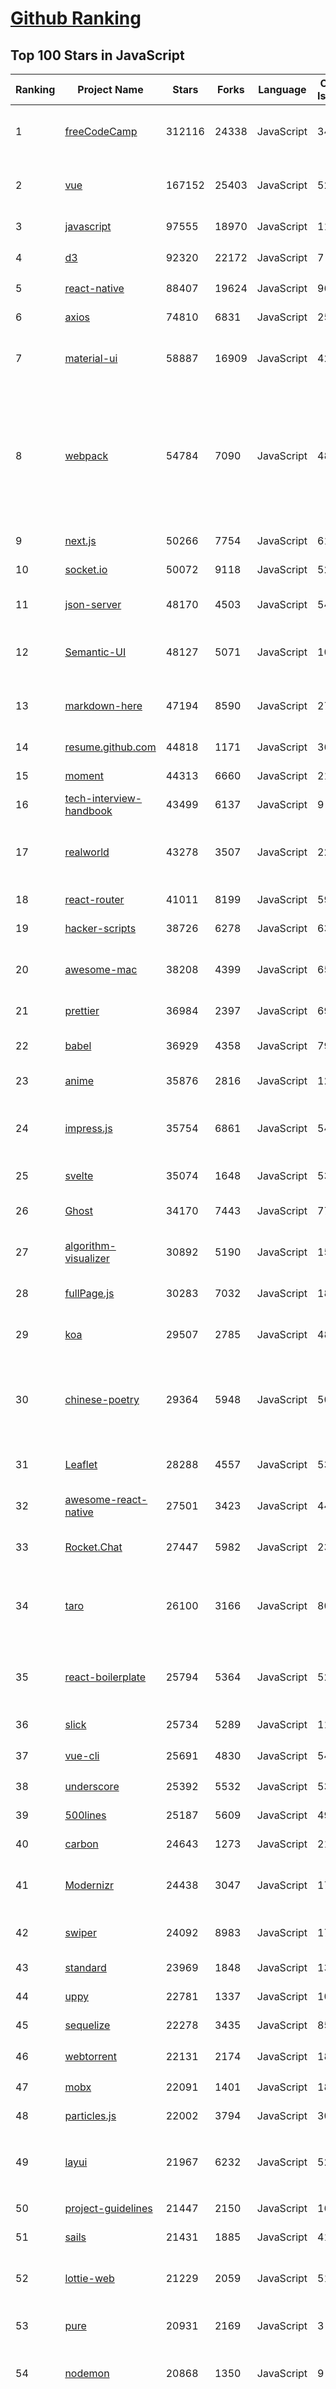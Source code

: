 [Github Ranking](../README.md)
==========

## Top 100 Stars in JavaScript

| Ranking | Project Name | Stars | Forks | Language | Open Issues | Description | Last Commit |
| ------- | ------------ | ----- | ----- | -------- | ----------- | ----------- | ----------- |
| 1 | [freeCodeCamp](https://github.com/freeCodeCamp/freeCodeCamp) | 312116 | 24338 | JavaScript | 340 | freeCodeCamp.org's open source codebase and curriculum. Learn to code at home. | 2020-07-03T10:39:25Z |
| 2 | [vue](https://github.com/vuejs/vue) | 167152 | 25403 | JavaScript | 522 | 🖖 Vue.js is a progressive, incrementally-adoptable JavaScript framework for building UI on the web. | 2020-07-03T07:52:53Z |
| 3 | [javascript](https://github.com/airbnb/javascript) | 97555 | 18970 | JavaScript | 118 | JavaScript Style Guide | 2020-07-02T22:41:10Z |
| 4 | [d3](https://github.com/d3/d3) | 92320 | 22172 | JavaScript | 7 | Bring data to life with SVG, Canvas and HTML. :bar_chart::chart_with_upwards_trend::tada: | 2020-06-04T22:59:04Z |
| 5 | [react-native](https://github.com/facebook/react-native) | 88407 | 19624 | JavaScript | 968 | A framework for building native apps with React. | 2020-07-03T09:37:23Z |
| 6 | [axios](https://github.com/axios/axios) | 74810 | 6831 | JavaScript | 258 | Promise based HTTP client for the browser and node.js | 2020-07-02T20:24:19Z |
| 7 | [material-ui](https://github.com/mui-org/material-ui) | 58887 | 16909 | JavaScript | 423 | React components for faster and easier web development. Build your own design system, or start with Material Design. | 2020-07-03T10:30:07Z |
| 8 | [webpack](https://github.com/webpack/webpack) | 54784 | 7090 | JavaScript | 480 | A bundler for javascript and friends. Packs many modules into a few bundled assets. Code Splitting allows for loading parts of the application on demand. Through "loaders", modules can be CommonJs, AMD, ES6 modules, CSS, Images, JSON, Coffeescript, LESS, ... and your custom stuff. | 2020-07-03T10:13:39Z |
| 9 | [next.js](https://github.com/vercel/next.js) | 50266 | 7754 | JavaScript | 610 | The React Framework | 2020-07-03T10:54:01Z |
| 10 | [socket.io](https://github.com/socketio/socket.io) | 50072 | 9118 | JavaScript | 520 | Realtime application framework (Node.JS server) | 2020-06-30T02:03:34Z |
| 11 | [json-server](https://github.com/typicode/json-server) | 48170 | 4503 | JavaScript | 548 | Get a full fake REST API with zero coding in less than 30 seconds (seriously) | 2020-06-16T02:54:06Z |
| 12 | [Semantic-UI](https://github.com/Semantic-Org/Semantic-UI) | 48127 | 5071 | JavaScript | 1004 | Semantic is a UI component framework based around useful principles from natural language. | 2020-05-27T01:00:19Z |
| 13 | [markdown-here](https://github.com/adam-p/markdown-here) | 47194 | 8590 | JavaScript | 275 | Google Chrome, Firefox, and Thunderbird extension that lets you write email in Markdown and render it before sending. | 2020-06-18T17:33:30Z |
| 14 | [resume.github.com](https://github.com/resume/resume.github.com) | 44818 | 1171 | JavaScript | 36 | Resumes generated using the GitHub informations | 2020-05-07T16:36:39Z |
| 15 | [moment](https://github.com/moment/moment) | 44313 | 6660 | JavaScript | 215 | Parse, validate, manipulate, and display dates in javascript. | 2020-07-01T22:09:49Z |
| 16 | [tech-interview-handbook](https://github.com/yangshun/tech-interview-handbook) | 43499 | 6137 | JavaScript | 9 | 💯 Materials to help you rock your next coding interview | 2020-06-18T12:10:52Z |
| 17 | [realworld](https://github.com/gothinkster/realworld) | 43278 | 3507 | JavaScript | 223 | "The mother of all demo apps" — Exemplary fullstack Medium.com clone powered by React, Angular, Node, Django, and many more 🏅 | 2020-06-28T16:48:33Z |
| 18 | [react-router](https://github.com/ReactTraining/react-router) | 41011 | 8199 | JavaScript | 59 | Declarative routing for React | 2020-07-03T01:20:08Z |
| 19 | [hacker-scripts](https://github.com/NARKOZ/hacker-scripts) | 38726 | 6278 | JavaScript | 63 | Based on a true story | 2020-04-15T17:39:38Z |
| 20 | [awesome-mac](https://github.com/jaywcjlove/awesome-mac) | 38208 | 4399 | JavaScript | 65 |  Now we have become very big, Different from the original idea. Collect premium software in various categories. | 2020-07-03T01:22:41Z |
| 21 | [prettier](https://github.com/prettier/prettier) | 36984 | 2397 | JavaScript | 694 | Prettier is an opinionated code formatter. | 2020-07-03T10:30:17Z |
| 22 | [babel](https://github.com/babel/babel) | 36929 | 4358 | JavaScript | 798 | 🐠 Babel is a compiler for writing next generation JavaScript. | 2020-07-03T02:01:44Z |
| 23 | [anime](https://github.com/juliangarnier/anime) | 35876 | 2816 | JavaScript | 127 | JavaScript animation engine | 2020-05-10T00:37:11Z |
| 24 | [impress.js](https://github.com/impress/impress.js) | 35754 | 6861 | JavaScript | 54 | It's a presentation framework based on the power of CSS3 transforms and transitions in modern browsers and inspired by the idea behind prezi.com. | 2020-04-28T09:20:11Z |
| 25 | [svelte](https://github.com/sveltejs/svelte) | 35074 | 1648 | JavaScript | 530 | Cybernetically enhanced web apps | 2020-07-03T08:10:25Z |
| 26 | [Ghost](https://github.com/TryGhost/Ghost) | 34170 | 7443 | JavaScript | 77 | 👻 The #1 headless Node.js CMS for professional publishing | 2020-07-03T10:22:02Z |
| 27 | [algorithm-visualizer](https://github.com/algorithm-visualizer/algorithm-visualizer) | 30892 | 5190 | JavaScript | 15 | :fireworks:Interactive Online Platform that Visualizes Algorithms from Code | 2020-03-15T14:08:05Z |
| 28 | [fullPage.js](https://github.com/alvarotrigo/fullPage.js) | 30283 | 7032 | JavaScript | 183 | fullPage plugin by Alvaro Trigo. Create full screen pages fast and simple | 2020-06-18T15:59:42Z |
| 29 | [koa](https://github.com/koajs/koa) | 29507 | 2785 | JavaScript | 48 | Expressive middleware for node.js using ES2017 async functions | 2020-06-21T15:57:27Z |
| 30 | [chinese-poetry](https://github.com/chinese-poetry/chinese-poetry) | 29364 | 5948 | JavaScript | 50 | The most comprehensive database of Chinese poetry 🧶最全中华古诗词数据库,  唐宋两朝近一万四千古诗人,  接近5.5万首唐诗加26万宋诗.  两宋时期1564位词人，21050首词。   | 2020-06-08T02:28:37Z |
| 31 | [Leaflet](https://github.com/Leaflet/Leaflet) | 28288 | 4557 | JavaScript | 533 |  :leaves: JavaScript library for mobile-friendly interactive maps | 2020-07-02T10:20:17Z |
| 32 | [awesome-react-native](https://github.com/jondot/awesome-react-native) | 27501 | 3423 | JavaScript | 44 | Awesome React Native components, news, tools, and learning material! | 2020-07-02T18:34:32Z |
| 33 | [Rocket.Chat](https://github.com/RocketChat/Rocket.Chat) | 27447 | 5982 | JavaScript | 2317 | The ultimate Free Open Source Solution for team communications. | 2020-07-03T00:46:56Z |
| 34 | [taro](https://github.com/NervJS/taro) | 26100 | 3166 | JavaScript | 806 | 开放式跨端跨框架解决方案，支持使用 React/Vue/Nerv 等框架来开发微信/京东/百度/支付宝/字节跳动/ QQ 小程序/H5 等应用。  https://taro.jd.com/ | 2020-07-03T10:20:56Z |
| 35 | [react-boilerplate](https://github.com/react-boilerplate/react-boilerplate) | 25794 | 5364 | JavaScript | 52 | :fire: A highly scalable, offline-first foundation with the best developer experience and a focus on performance and best practices. | 2020-06-22T09:21:39Z |
| 36 | [slick](https://github.com/kenwheeler/slick) | 25734 | 5289 | JavaScript | 1197 | the last carousel you'll ever need | 2020-06-17T15:36:25Z |
| 37 | [vue-cli](https://github.com/vuejs/vue-cli) | 25691 | 4830 | JavaScript | 545 | 🛠️ Standard Tooling for Vue.js Development | 2020-07-02T16:00:47Z |
| 38 | [underscore](https://github.com/jashkenas/underscore) | 25392 | 5532 | JavaScript | 53 | JavaScript's utility _ belt | 2020-06-30T07:24:50Z |
| 39 | [500lines](https://github.com/aosabook/500lines) | 25187 | 5609 | JavaScript | 49 | 500 Lines or Less | 2019-12-20T00:57:11Z |
| 40 | [carbon](https://github.com/carbon-app/carbon) | 24643 | 1273 | JavaScript | 21 | :black_heart: Create and share beautiful images of your source code | 2020-06-30T02:44:56Z |
| 41 | [Modernizr](https://github.com/Modernizr/Modernizr) | 24438 | 3047 | JavaScript | 176 | Modernizr is a JavaScript library that detects HTML5 and CSS3 features in the user’s browser. | 2020-07-02T20:37:51Z |
| 42 | [swiper](https://github.com/nolimits4web/swiper) | 24092 | 8983 | JavaScript | 174 | Most modern mobile touch slider with hardware accelerated transitions | 2020-07-02T15:14:53Z |
| 43 | [standard](https://github.com/standard/standard) | 23969 | 1848 | JavaScript | 133 | 🌟 JavaScript Style Guide, with linter & automatic code fixer | 2020-06-17T12:37:23Z |
| 44 | [uppy](https://github.com/transloadit/uppy) | 22781 | 1337 | JavaScript | 106 | The next open source file uploader for web browsers :dog:  | 2020-07-03T10:25:46Z |
| 45 | [sequelize](https://github.com/sequelize/sequelize) | 22278 | 3435 | JavaScript | 857 | An easy-to-use multi SQL dialect ORM for Node.js | 2020-07-03T07:35:48Z |
| 46 | [webtorrent](https://github.com/webtorrent/webtorrent) | 22131 | 2174 | JavaScript | 187 | ⚡️ Streaming torrent client for the web | 2020-07-03T07:36:33Z |
| 47 | [mobx](https://github.com/mobxjs/mobx) | 22091 | 1401 | JavaScript | 18 | Simple, scalable state management. | 2020-07-02T12:21:27Z |
| 48 | [particles.js](https://github.com/VincentGarreau/particles.js) | 22002 | 3794 | JavaScript | 307 | A lightweight JavaScript library for creating particles | 2020-04-06T15:25:30Z |
| 49 | [layui](https://github.com/sentsin/layui) | 21967 | 6232 | JavaScript | 524 | 采用自身模块规范编写的前端 UI 框架，遵循原生 HTML/CSS/JS 的书写形式，极低门槛，拿来即用。 | 2020-06-29T02:56:47Z |
| 50 | [project-guidelines](https://github.com/elsewhencode/project-guidelines) | 21447 | 2150 | JavaScript | 16 | A set of best practices for JavaScript projects | 2020-06-28T18:29:58Z |
| 51 | [sails](https://github.com/balderdashy/sails) | 21431 | 1885 | JavaScript | 419 | Realtime MVC Framework for Node.js | 2020-07-02T14:27:33Z |
| 52 | [lottie-web](https://github.com/airbnb/lottie-web) | 21229 | 2059 | JavaScript | 517 | Render After Effects animations natively on Web, Android and iOS, and React Native. http://airbnb.io/lottie/ | 2020-07-03T05:48:41Z |
| 53 | [pure](https://github.com/pure-css/pure) | 20931 | 2169 | JavaScript | 3 | A set of small, responsive CSS modules that you can use in every web project. | 2020-07-01T19:46:00Z |
| 54 | [nodemon](https://github.com/remy/nodemon) | 20868 | 1350 | JavaScript | 9 | Monitor for any changes in your node.js application and automatically restart the server - perfect for development | 2020-06-18T16:51:18Z |
| 55 | [Sortable](https://github.com/SortableJS/Sortable) | 20435 | 3010 | JavaScript | 270 | Sortable — is a JavaScript library for reorderable drag-and-drop lists on modern browsers and touch devices. No jQuery required. Supports Meteor, AngularJS, React, Polymer, Vue, Ember, Knockout and any CSS library, e.g. Bootstrap. | 2020-05-24T13:33:33Z |
| 56 | [react-starter-kit](https://github.com/kriasoft/react-starter-kit) | 20184 | 3981 | JavaScript | 498 | React Starter Kit — isomorphic web app boilerplate (Node.js, Express, GraphQL, React.js, Babel, PostCSS, Webpack, Browsersync) | 2020-06-30T16:52:03Z |
| 57 | [PhotoSwipe](https://github.com/dimsemenov/PhotoSwipe) | 20156 | 3026 | JavaScript | 580 | JavaScript image gallery for mobile and desktop, modular, framework independent | 2020-05-29T17:50:48Z |
| 58 | [Awesome-Design-Tools](https://github.com/LisaDziuba/Awesome-Design-Tools) | 19940 | 1458 | JavaScript | 23 | The best design tools and plugins for everything 👉 | 2020-06-19T15:44:18Z |
| 59 | [RxJS](https://github.com/Reactive-Extensions/RxJS) | 19728 | 2246 | JavaScript | 288 | The Reactive Extensions for JavaScript | 2018-04-18T20:17:39Z |
| 60 | [react-redux](https://github.com/reduxjs/react-redux) | 19667 | 2852 | JavaScript | 29 | Official React bindings for Redux | 2020-06-30T14:55:21Z |
| 61 | [Daily-Interview-Question](https://github.com/Advanced-Frontend/Daily-Interview-Question) | 19589 | 2403 | JavaScript | 159 | 我是木易杨，公众号「高级前端进阶」作者，每天搞定一道前端大厂面试题，祝大家天天进步，一年后会看到不一样的自己。 | 2020-05-27T06:48:47Z |
| 62 | [jsPDF](https://github.com/MrRio/jsPDF) | 19401 | 3648 | JavaScript | 261 | Client-side JavaScript PDF generation for everyone. | 2020-07-03T08:57:41Z |
| 63 | [ramda](https://github.com/ramda/ramda) | 19118 | 1225 | JavaScript | 285 | :ram: Practical functional Javascript | 2020-07-01T20:12:27Z |
| 64 | [react-native-elements](https://github.com/react-native-elements/react-native-elements) | 18951 | 3847 | JavaScript | 62 | Cross Platform React Native UI Toolkit | 2020-06-30T16:11:03Z |
| 65 | [autoprefixer](https://github.com/postcss/autoprefixer) | 18598 | 1131 | JavaScript | 24 |  Parse CSS and add vendor prefixes to rules by Can I Use | 2020-06-24T03:29:24Z |
| 66 | [rollup](https://github.com/rollup/rollup) | 18464 | 885 | JavaScript | 201 | Next-generation ES module bundler | 2020-07-03T06:12:15Z |
| 67 | [nightmare](https://github.com/segmentio/nightmare) | 18412 | 1122 | JavaScript | 174 | A high-level browser automation library. | 2020-03-27T19:45:11Z |
| 68 | [js-stack-from-scratch](https://github.com/verekia/js-stack-from-scratch) | 18376 | 1891 | JavaScript | 50 | 🛠️⚡ Step-by-step tutorial to build a modern JavaScript stack. | 2020-04-01T18:46:15Z |
| 69 | [draft-js](https://github.com/facebook/draft-js) | 18349 | 2073 | JavaScript | 703 | A React framework for building text editors. | 2020-07-02T23:23:54Z |
| 70 | [es6tutorial](https://github.com/ruanyf/es6tutorial) | 18320 | 8079 | JavaScript | 2 | 《ECMAScript 6入门》是一本开源的 JavaScript 语言教程，全面介绍 ECMAScript 6 新增的语法特性。 | 2020-07-03T03:08:49Z |
| 71 | [iptv](https://github.com/iptv-org/iptv) | 18087 | 2732 | JavaScript | 73 | Collection of 8000+ publicly available IPTV channels from all over the world | 2020-07-03T01:08:40Z |
| 72 | [OpenAPI-Specification](https://github.com/OAI/OpenAPI-Specification) | 17995 | 6578 | JavaScript | 463 | The OpenAPI Specification Repository | 2020-07-02T16:17:29Z |
| 73 | [slate](https://github.com/ianstormtaylor/slate) | 17982 | 1890 | JavaScript | 260 | A completely customizable framework for building rich text editors. (Currently in beta.) | 2020-07-02T18:30:37Z |
| 74 | [swagger-ui](https://github.com/swagger-api/swagger-ui) | 17980 | 7421 | JavaScript | 543 | Swagger UI is a collection of HTML, JavaScript, and CSS assets that dynamically generate beautiful documentation from a Swagger-compliant API. | 2020-07-03T09:23:41Z |
| 75 | [wtfjs](https://github.com/denysdovhan/wtfjs) | 17897 | 1175 | JavaScript | 60 | A list of funny and tricky JavaScript examples | 2020-06-13T00:37:55Z |
| 76 | [react-bootstrap](https://github.com/react-bootstrap/react-bootstrap) | 17892 | 2856 | JavaScript | 97 | Bootstrap components built with React | 2020-07-03T06:27:09Z |
| 77 | [docusaurus](https://github.com/facebook/docusaurus) | 17828 | 1953 | JavaScript | 141 | Easy to maintain open source documentation websites. | 2020-07-03T10:55:23Z |
| 78 | [popmotion](https://github.com/Popmotion/popmotion) | 17708 | 637 | JavaScript | 17 | Simple animation libraries for delightful user interfaces | 2020-06-14T00:43:20Z |
| 79 | [vue-devtools](https://github.com/vuejs/vue-devtools) | 17641 | 2773 | JavaScript | 257 | ⚙️ Browser devtools extension for debugging Vue.js applications. | 2020-07-03T08:49:58Z |
| 80 | [passport](https://github.com/jaredhanson/passport) | 17605 | 1034 | JavaScript | 351 | Simple, unobtrusive authentication for Node.js. | 2020-07-03T00:55:52Z |
| 81 | [parse-server](https://github.com/parse-community/parse-server) | 17603 | 4337 | JavaScript | 132 | API server module for Node/Express | 2020-07-02T19:59:42Z |
| 82 | [the-super-tiny-compiler](https://github.com/jamiebuilds/the-super-tiny-compiler) | 17507 | 1731 | JavaScript | 13 | :snowman: Possibly the smallest compiler ever | 2020-03-16T00:49:26Z |
| 83 | [graphql-engine](https://github.com/hasura/graphql-engine) | 17461 | 1453 | JavaScript | 1099 | Blazing fast, instant realtime GraphQL APIs on Postgres with fine grained access control, also trigger webhooks on database events. | 2020-07-03T10:31:10Z |
| 84 | [sharp](https://github.com/lovell/sharp) | 16999 | 871 | JavaScript | 88 | High performance Node.js image processing, the fastest module to resize JPEG, PNG, WebP and TIFF images. Uses the libvips library. | 2020-06-29T19:54:07Z |
| 85 | [Boostnote](https://github.com/BoostIO/Boostnote) | 16993 | 1520 | JavaScript | 460 | A markdown editor for developers on Mac, Windows and Linux. | 2020-07-03T09:52:10Z |
| 86 | [reselect](https://github.com/reduxjs/reselect) | 16890 | 610 | JavaScript | 93 | Selector library for Redux | 2020-06-04T20:08:59Z |
| 87 | [vuepress](https://github.com/vuejs/vuepress) | 16844 | 3173 | JavaScript | 357 | 📝 Minimalistic Vue-powered static site generator | 2020-07-02T23:44:33Z |
| 88 | [flux](https://github.com/facebook/flux) | 16754 | 3621 | JavaScript | 15 | Application Architecture for Building User Interfaces | 2020-06-26T04:47:37Z |
| 89 | [eslint](https://github.com/eslint/eslint) | 16738 | 2942 | JavaScript | 132 | Find and fix problems in your JavaScript code. | 2020-07-03T06:11:45Z |
| 90 | [redash](https://github.com/getredash/redash) | 16686 | 2814 | JavaScript | 495 | Make Your Company Data Driven. Connect to any data source, easily visualize, dashboard and share your data. | 2020-07-03T08:10:15Z |
| 91 | [joplin](https://github.com/laurent22/joplin) | 16686 | 1715 | JavaScript | 223 | Joplin - an open source note taking and to-do application with synchronization capabilities for Windows, macOS, Linux, Android and iOS. Forum: https://discourse.joplinapp.org/ | 2020-07-03T10:06:52Z |
| 92 | [velocity](https://github.com/julianshapiro/velocity) | 16667 | 1580 | JavaScript | 39 | Accelerated JavaScript animation. | 2020-04-10T13:05:53Z |
| 93 | [vue-router](https://github.com/vuejs/vue-router) | 16600 | 4530 | JavaScript | 141 | 🚦 The official router for Vue.js. | 2020-07-02T05:27:22Z |
| 94 | [tips](https://github.com/git-tips/tips) | 16577 | 1498 | JavaScript | 21 | Most commonly used git tips and tricks. | 2020-05-07T21:18:07Z |
| 95 | [generator-jhipster](https://github.com/jhipster/generator-jhipster) | 16378 | 3304 | JavaScript | 100 | JHipster is a development platform to quickly generate, develop, & deploy modern web applications & microservice architectures. | 2020-07-03T09:09:43Z |
| 96 | [ChromeAppHeroes](https://github.com/zhaoolee/ChromeAppHeroes) | 16359 | 1791 | JavaScript | 10 | 🌈谷粒-Chrome插件英雄榜, 为优秀的Chrome插件写一本中文说明书, 让Chrome插件英雄们造福人类~  ChromePluginHeroes, Write a Chinese manual for the excellent Chrome plugin, let the Chrome plugin heroes benefit the human~ 公众号「0加1」同步更新 | 2020-06-28T04:27:53Z |
| 97 | [fabric.js](https://github.com/fabricjs/fabric.js) | 16182 | 2484 | JavaScript | 224 | Javascript Canvas Library, SVG-to-Canvas (& canvas-to-SVG) Parser | 2020-06-28T20:10:47Z |
| 98 | [mojs](https://github.com/mojs/mojs) | 15866 | 854 | JavaScript | 57 | The motion graphics toolbelt for the web | 2020-07-02T15:55:09Z |
| 99 | [egg](https://github.com/eggjs/egg) | 15696 | 1573 | JavaScript | 140 | 🥚 Born to build better enterprise frameworks and apps with Node.js & Koa | 2020-06-29T09:05:37Z |
| 100 | [framework7](https://github.com/framework7io/framework7) | 15543 | 3196 | JavaScript | 105 | Full featured HTML framework for building iOS & Android apps | 2020-06-25T12:23:11Z |

